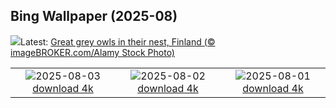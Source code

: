 ## Bing Wallpaper (2025-08)
![](https://www.bing.com/th?id=OHR.LaplandOwl_EN-IN9373838176_UHD.jpg&w=1000)Latest: [Great grey owls in their nest, Finland (© imageBROKER.com/Alamy Stock Photo)](https://www.bing.com/th?id=OHR.LaplandOwl_EN-IN9373838176_UHD.jpg)

|      |      |      |
| :----: | :----: | :----: |
|![](https://www.bing.com/th?id=OHR.HappySunflower_EN-IN9216040655_UHD.jpg&pid=hp&w=384&h=216&rs=1&c=4)2025-08-03 [download 4k](https://www.bing.com/th?id=OHR.HappySunflower_EN-IN9216040655_UHD.jpg)|![](https://www.bing.com/th?id=OHR.FruitaPetroglyphs_EN-IN8959176933_UHD.jpg&pid=hp&w=384&h=216&rs=1&c=4)2025-08-02 [download 4k](https://www.bing.com/th?id=OHR.FruitaPetroglyphs_EN-IN8959176933_UHD.jpg)|![](https://www.bing.com/th?id=OHR.EdinburghFringe_EN-IN8762749558_UHD.jpg&pid=hp&w=384&h=216&rs=1&c=4)2025-08-01 [download 4k](https://www.bing.com/th?id=OHR.EdinburghFringe_EN-IN8762749558_UHD.jpg)|
